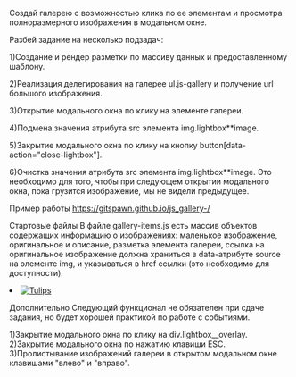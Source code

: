 Создай галерею с возможностью клика по ее элементам и просмотра полноразмерного изображения в модальном окне.

Разбей задание на несколько подзадач:

1)Создание и рендер разметки по массиву данных и предоставленному шаблону.

2)Реализация делегирования на галерее ul.js-gallery и получение url большого изображения.

3)Открытие модального окна по клику на элементе галереи.

4)Подмена значения атрибута src элемента img.lightbox\*\*image.

5)Закрытие модального окна по клику на кнопку button[data-action="close-lightbox"].

6)Очистка значения атрибута src элемента img.lightbox\*\*image. Это необходимо для того, чтобы при следующем открытии модального окна, пока грузится изображение, мы не видели предыдущее.

Пример работы https://gitspawn.github.io/js_gallery-/

Стартовые файлы
В файле gallery-items.js есть массив объектов содержащих информацию о изображениях: маленькое изображение, оригинальное и описание, разметка элемента галереи, ссылка на оригинальное изображение должна храниться в data-атрибуте source на элементе img, и указываться в href ссылки (это необходимо для доступности).

<li class="gallery__item">
  <a
    class="gallery__link"
    href="https://cdn.pixabay.com/photo/2010/12/13/10/13/tulips-2546_1280.jpg"
  >
    <img
      class="gallery__image"
      src="https://cdn.pixabay.com/photo/2010/12/13/10/13/tulips-2546__340.jpg"
      data-source="https://cdn.pixabay.com/photo/2010/12/13/10/13/tulips-2546_1280.jpg"
      alt="Tulips"
    />
  </a>
</li>

Дополнительно
Следующий функционал не обязателен при сдаче задания, но будет хорошей практикой по работе с событиями.

1)Закрытие модального окна по клику на div.lightbox\_\_overlay.
2)Закрытие модального окна по нажатию клавиши ESC.
3)Пролистывание изображений галереи в открытом модальном окне клавишами "влево" и "вправо".
